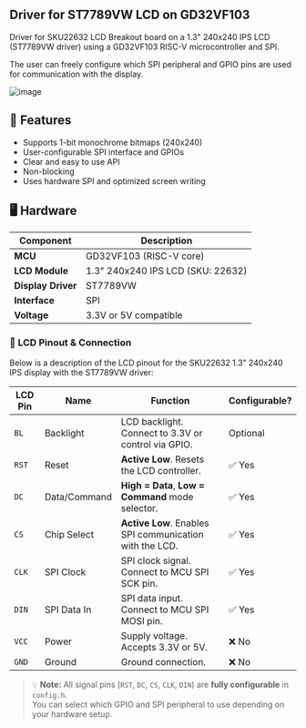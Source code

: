 ## Driver for ST7789VW LCD on GD32VF103

Driver for SKU22632 LCD Breakout board on a 1.3" 240x240 IPS LCD (ST7789VW driver) using a GD32VF103 RISC-V microcontroller and SPI.

The user can freely configure which SPI peripheral and GPIO pins are used for communication with the display.

![image](https://github.com/user-attachments/assets/1bd5ee32-b214-4a39-9df6-e109f845d37e)


## 📌 Features

- Supports 1-bit monochrome bitmaps (240x240)
- User-configurable SPI interface and GPIOs
- Clear and easy to use API
- Non-blocking 
- Uses hardware SPI and optimized screen writing

## 🖥️ Hardware

| Component           | Description                            |
|---------------------|----------------------------------------|
| **MCU**             | GD32VF103 (RISC-V core)                |
| **LCD Module**      | 1.3" 240x240 IPS LCD (SKU: 22632)      |
| **Display Driver**  | ST7789VW                               |
| **Interface**       | SPI                                    |
| **Voltage**         | 3.3V or 5V compatible                  |

### 🔌 LCD Pinout & Connection

Below is a description of the LCD pinout for the SKU22632 1.3" 240x240 IPS display with the ST7789VW driver:

| LCD Pin | Name         | Function                                                  | Configurable? |
|---------|--------------|-----------------------------------------------------------|----------------|
| `BL`    | Backlight    | LCD backlight. Connect to 3.3V or control via GPIO.       | Optional       |
| `RST`   | Reset        | **Active Low**. Resets the LCD controller.               | ✅ Yes         |
| `DC`    | Data/Command | **High = Data**, **Low = Command** mode selector.         | ✅ Yes         |
| `CS`    | Chip Select  | **Active Low**. Enables SPI communication with the LCD.   | ✅ Yes         |
| `CLK`   | SPI Clock    | SPI clock signal. Connect to MCU SPI SCK pin.             | ✅ Yes         |
| `DIN`   | SPI Data In  | SPI data input. Connect to MCU SPI MOSI pin.              | ✅ Yes         |
| `VCC`   | Power        | Supply voltage. Accepts 3.3V or 5V.                        | ❌ No          |
| `GND`   | Ground       | Ground connection.                                         | ❌ No          |

> 💡 **Note:** All signal pins (`RST`, `DC`, `CS`, `CLK`, `DIN`) are **fully configurable** in `config.h`.  
> You can select which GPIO and SPI peripheral to use depending on your hardware setup.


